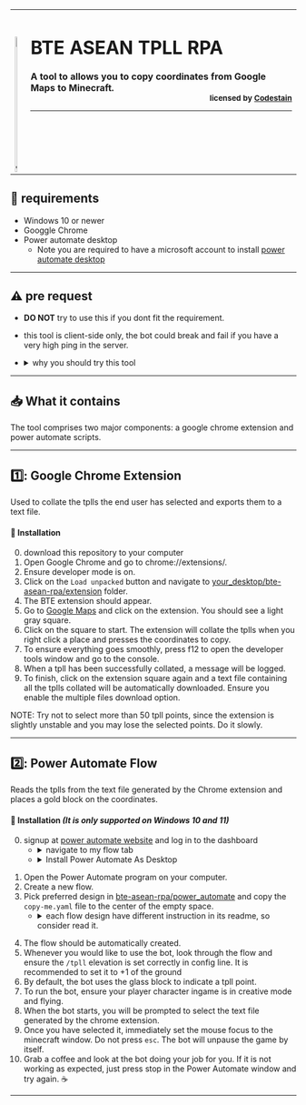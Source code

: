 <table><tbody><tr><td><b>
<h1>BTE ASEAN TPLL RPA <img src="https://i.imgur.com/Qf3TC6w.gif" alt="_LOGO_" width="5%" height="5%" img align="Left"/></h1>
A tool to allows you to copy coordinates from Google Maps to Minecraft.

<div align="Right"><sub>licensed by <a href="https://github.com/Codestian">Codestain</a><hr/>
</td></tr></tbody></table>
     
## 📑 requirements
- Windows 10 or newer 
- Googgle Chrome 
- Power automate desktop 
  - Note you are required to have a microsoft account to install [power automate desktop](https://powerautomate.microsoft.com/en-us/desktop/)
---
## ⚠️ pre request
- **DO NOT** try to use this if you dont fit the requirement.
- this tool is client-side only, the bot could break and fail if you have a very high ping in the server.
- <details><summary>why you should try this tool</summary>

     - Increases efficiency as building outlines in Southeastern asia is slow and inefficient. 
     - since its client side, you can use this tool anywhere(not just in this build team).
</details>

---
## 📥 What it contains 
 The tool comprises two major components: a google chrome extension and power automate scripts.
     
---
## 1️⃣: Google Chrome Extension
Used to collate the tplls the end user has selected and exports them to a text file.

#### 📩 Installation

0. download this repository to your computer
1. Open Google Chrome and go to chrome://extensions/.
2. Ensure developer mode is on.
3. Click on the `Load unpacked` button and navigate to [your_desktop/bte-asean-rpa/extension](https://github.com/ASEAN-Build-The-Earth/bte-asean-rpa/tree/main/extension) folder.
4. The BTE extension should appear.
5. Go to [Google Maps](https://www.google.com/maps/) and click on the extension. You should see a light gray square.
6. Click on the square to start. The extension will collate the tplls when you right click a place and presses the coordinates to copy.
7. To ensure everything goes smoothly, press f12 to open the developer tools window and go to the console.
8. When a tpll has been successfully collated, a message will be logged.
9. To finish, click on the extension square again and a text file containing all the tplls collated will be automatically downloaded. Ensure you enable the multiple files download option.

NOTE: Try not to select more than 50 tpll points, since the extension is slightly unstable and you may lose the selected points. Do it slowly.

---
## 2️⃣: Power Automate Flow

Reads the tplls from the text file generated by the Chrome extension and places a gold block on the coordinates.

#### 📩 Installation *(It is only supported on Windows 10 and 11)*

0. signup at [power automate website](https://powerautomate.microsoft.com/en-au/) and log in to the dashboard 
    - <details><summary>navigate to my flow tab</summary>

         > ![image](https://user-images.githubusercontent.com/77855014/151671546-260b8735-d972-41d9-83a1-e295a06e97d0.png)
    - <details><summary>Install Power Automate As Desktop</summary>
  
         > ![image](https://user-images.githubusercontent.com/77855014/151671572-17c9dde5-2690-4d97-ae20-60a8756e9dd3.png)
</details>
</details>

1. Open the Power Automate program on your computer. 
2. Create a new flow.
3. Pick preferred design in [bte-asean-rpa/power_automate](https://github.com/ASEAN-Build-The-Earth/bte-asean-rpa/tree/main/power_automate) and copy the `copy-me.yaml` file to the center of the empty space.    
    - <details><summary>each flow design have different instruction in its readme, so consider read it.</summary>

         > ![image](https://user-images.githubusercontent.com/77855014/151671851-b1a6285c-ad87-401e-adce-00cf7724773e.png)
</details>

4. The flow should be automatically created.
5. Whenever you would like to use the bot, look through the flow and ensure the `/tpll` elevation is set correctly in config line. It is recommended to set it to +1 of the ground 
6. By default, the bot uses the glass block to indicate a tpll point.
7. To run the bot, ensure your player character ingame is in creative mode and flying.
8. When the bot starts, you will be prompted to select the text file generated by the chrome extension.
9. Once you have selected it, immediately set the mouse focus to the minecraft window. Do not press `esc`. The bot will unpause the game by itself.
10. Grab a coffee and look at the bot doing your job for you. If it is not working as expected, just press stop in the Power Automate window and try again. ☕
---
